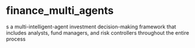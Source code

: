 # finance_multi_agents
s a multi-intelligent-agent investment decision-making framework that includes analysts, fund managers, and risk controllers throughout the entire process
